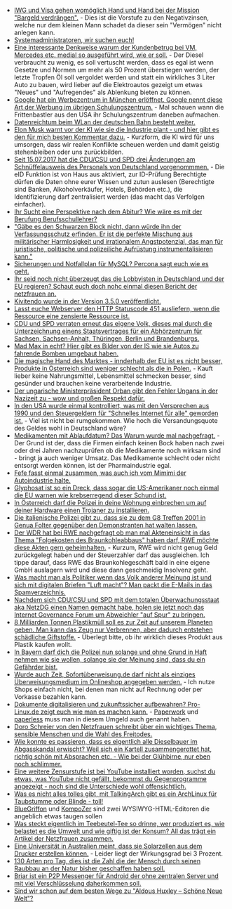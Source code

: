 * [IWG und Visa gehen womöglich Hand und Hand bei der Mission "Bargeld verdrängen".](https://www.heise.de/tp/features/Visa-bietet-Gaststaetten-Geld-wenn-sie-kein-Bargeld-mehr-nehmen-3772481.html) - Dies ist die Vorstufe zu den Negativzinsen, welche nur dem kleinen Mann schadet da dieser sein "Vermögen" nicht anlegen kann.
* [Systemadministratoren, wir suchen euch!](https://opensource.com/article/17/7/why-become-sysadmin)
* [Eine interessante Denkweise warum der Kundenbetrug bei VM, Mercedes etc. medial so ausgeführt wird, wie er soll.](https://www.heise.de/tp/features/Was-haben-Diesel-Skandal-autonomes-Fahren-und-das-Ende-des-billigen-Oels-miteinander-zu-tun-3772526.html) - Der Diesel verbraucht zu wenig, es soll vertuscht werden, dass es egal ist wenn Gesetze und Normen um mehr als 50 Prozent überstiegen werden, der letzte Tropfen Öl soll vergoldet werden und statt ein wirkliches 3 Liter Auto zu bauen, wird lieber auf die Elektroautos gezeigt um etwas "Neues" und "Aufregendes" als Ablenkung bieten zu können.
* [Google hat ein Werbezentrum in München erlöffnet. Google nennt diese Art der Werbung im übrigen Schulungszentrum.](https://www.heise.de/newsticker/meldung/Google-eroeffnet-erstes-dauerhaftes-Schulungszentrum-in-Muenchen-3772953.html) - Mal schauen wann die Frittenbastler aus den USA ihr Schulungszentrum daneben aufmachen.
* [Datenreichtum beim WLan der deutschen Bahn besteht weiter.](http://www.ccc.de/de/updates/2017/bahn-wlan)
* [Elon Musk warnt vor der KI wie sie die Industrie plant - und hier gibt es den für mich besten Kommentar dazu.](https://www.heise.de/forum/heise-online/News-Kommentare/Das-groesste-Risiko-fuer-unsere-Zivilisation-Elon-Musk-warnt-erneut-vor-KI/Was-meint-er-genau/posting-30719833/show/) - Kurzform, die KI wird für uns umsorgen, dass wir realen Konflikte scheuen werden und damit geistig stehenbleiben oder uns zurückbilden.
* [Seit 15.07.2017 hat die CDU/CSU und SPD drei Änderungen am Schnüffelausweis des Personals von Deutschland vorgenommmen.](https://www.heise.de/newsticker/meldung/eID-Gesetz-zur-Foerderung-des-elektronischen-Identitaetsnachweises-in-Kraft-3773327.html) - Die eID Funktion ist von Haus aus aktiviert, zur ID-Prüfung Berechtigte dürfen die Daten ohne eurer Wissen und zutun auslesen (Berechtigte sind Banken, Alkoholverkäufer, Hotels, Behörden etc.), die Identifizierung darf zentralisiert werden (das macht das Verfolgen einfacher).
* [Ihr Sucht eine Perspektive nach dem Abitur? Wie wäre es mit der Berufung Berufsschullehrer?](https://www.freiepresse.de/NACHRICHTEN/SACHSEN/Zu-wenig-Berufsschullehrer-Ganze-Generation-fehlt-artikel9954539.php)
* ["Gäbe es den Schwarzen Block nicht, dann würde ihn der Verfassungsschutz erfinden. Er ist die perfekte Mischung aus militärischer Harmlosigkeit und irrationalem Angstpotenzial, das man für juristische, politische und polizeiliche Aufrüstung instrumentalisieren kann."](https://blog.fefe.de/?ts=a793ee24)
* [Sicherungen und Notfallplan für MySQL? Percona sagt euch wie es geht.](https://www.percona.com/blog/2017/07/18/backups-and-disaster-recovery/)
* [Ihr seid noch nicht überzeugt das die Lobbyisten in Deutschland und der EU regieren? Schaut euch doch nohc einmal diesen Bericht der netzfrauen an.](https://netzfrauen.org/2017/07/18/lobbyismus/)
* [Kivitendo wurde in der Version 3.5.0 veröffentlicht.](https://www.pro-linux.de/news/1/24951/kivitendo-350-freigegeben.html)
* [Lasst euche Webserver den HTTP Statuscode 451 ausliefern, wenn die Ressource eine zensierte Ressource ist.](https://www.heise.de/newsticker/meldung/HTTP-Fehlercode-451-Tools-sollen-gegen-Zensur-helfen-und-sie-transparent-machen-3774312.html)
* [CDU und SPD verraten erneut das eigene Volk, dieses mal durch die Unterzeichnung einens Staatsvertrages für ein Abhörzentrum für Sachsen, Sachsen-Anhalt, Thüringen, Berlin und Brandenburgs.](https://www.freiepresse.de/NACHRICHTEN/SACHSEN/Innenminister-unterzeichnen-Staatsvertrag-zum-Abhoerzentrum-artikel9954898.php)
* [Mad Max in echt? Hier gibt es Bilder von der IS wie sie Autos zu fahrende Bomben umgebaut haben.](https://www.theguardian.com/world/gallery/2017/jul/19/islamic-state-customised-car-bombs-iraq-pictures)
* [Die magische Hand des Marktes - innderhalb der EU ist es nicht besser, Produkte in Österreich sind weniger schlecht als die in Polen.](http://www.tagesschau.de/ausland/nutella-konflikt-slowakei-101.html) - Kauft lieber keine Nahrungsmittel, Lebensmittel schmecken besser, sind gesünder und brauchen keine verarbeitende Industrie.
* [Der ungarische Ministerpräsident Orban gibt den Fehler Ungans in der Nazizeit zu - wow und großen Respekt dafür.](https://blog.fefe.de/?ts=a791da66)
* [In den USA wurde einmal kontrolliert, was mit den Versprechen aus 1990 und den Steuergeldern für "Schnelles Internet für alle" geworden ist.](http://newnetworks.com/ShortSCANDALSummary.htm) - Viel ist nicht bei rumgekommen. Wie hoch die Versandungsquote des Geldes wohl in Deutschland wäre?
* [Medikamenten mit Ablaufdatum? Das Warum wurde mal nachgefragt.](https://blog.fefe.de/?ts=a7904eed) - Der Grund ist der, dass die Firmen einfach keinen Bock haben nach zwei oder drei Jahren nachzuprüfen ob die Medikamente noch wirksam sind - bringt ja auch weniger Umsatz. Das Medikamente schlecht oder nicht entsorgt werden können, ist der Pharmaindustrie egal.
* [Fefe fasst einmal zusammen, was auch ich vom Mimimi der Autoindustrie halte.](https://blog.fefe.de/?ts=a790aa84)
* [Glyphosat ist so ein Dreck, dass sogar die US-Amerikaner noch einmal die EU warnen wie krebserregend dieser Schund ist.](http://npr.news.eulu.info/2017/07/19/glyphosat-auf-kosten-der-menschen/?pk_campaign=feed&pk_kwd=glyphosat-auf-kosten-der-menschen)
* [In Österreich darf die Polizei in deine Wohnung einbrechen um auf deiner Hardware einen Trojaner zu installieren.](https://www.golem.de/news/bundestrojaner-oesterreich-will-staatshackern-wohnungseinbrueche-erlauben-1707-129021.html)
* [Die italienische Polizei gibt zu, dass sie zu dem G8 Treffen 2001 in Genua Folter gegenüber den Demonstranten hat walten lassen.](https://blog.fefe.de/?ts=a791ab74)
* [Der WDR hat bei RWE nachgefragt ob man mal Akteneinsicht in das Thema "Folgekosten des Braunkohleabbaus" haben darf, RWE möchte diese Akten gern geheimhalten.](http://www.sonnenseite.com/de/wirtschaft/kohle-folgekosten-sollen-geheim-bleiben.html) - Kurzum, RWE wird nicht genug Geld zurückgelegt haben und der Steuerzahler darf das ausgleichen. Ich tippe darauf, dass RWE das Braunkohlegeschäft bald in eine eigene GmbH auslagern wird und diese dann geschmeidig Insolvenz geht.
* [Was macht man als Politiker wenn das Volk anderer Meinung ist und sich mit digitalen Briefen "Luft macht"? Man packt die E-Mails in das Spamverzeichnis.](https://www.heise.de/newsticker/meldung/Oesterreich-Justizministerium-blockiert-Online-Kampagne-gegen-Ueberwachungsgesetz-3777877.html)
* [Nachdem sich CDU/CSU und SPD mit dem totalen Überwachungsstaat aka NetzDG einen Namen gemacht habe, holen sie jetzt noch das Internet Governance Forum um Abweichler "auf Spur" zu bringen.](https://www.heise.de/newsticker/meldung/Internet-Governance-Forum-soll-nach-Berlin-kommen-3778155.html)
* [8 Milliarden Tonnen Plastikmüll soll es zur Zeit auf unserem Planeten geben. Man kann das Zeug nur Verbrennen, aber dadurch entstehen schädliche Giftstoffe.](https://www.heise.de/tp/features/Milliarden-Tonnen-an-biologisch-nicht-abbaubaren-Plastikmuell-haben-sich-in-der-Umwelt-angesammelt-3777674.html) - Überlegt bitte, ob ihr wirklich dieses Produkt aus Plastik kaufen wollt.
* [In Bayern darf dich die Polizei nun solange und ohne Grund in Haft nehmen wie sie wollen, solange sie der Meinung sind, dass du ein Gefährder bist.](https://blog.fefe.de/?ts=a78e46ba)
* [Wurde auch Zeit, Sofortüberweisung.de darf nicht als einziges Überweisungsmedium im Onlineshop angegeben werden.](https://www.golem.de/news/bgh-urteil-sofortueberweisung-doch-kein-zumutbares-zahlungsmittel-1707-129037.html) - Ich nutze Shops einfach nicht, bei denen man nicht auf Rechnung oder per Vorkasse bezahlen kann.
* [Dokumente digitalisieren und zukunftssicher aufbewahren? Pro-Linux.de zeigt euch wie man es machen kann.](https://www.pro-linux.de/artikel/2/1892/dokumente-digitalisieren-und-zukunftssicher-aufbewahren.html) - [Paperwork](https://github.com/openpaperwork/paperwork) und [paperless](https://github.com/danielquinn/paperless) muss man in diesem Umgeld auch genannt haben.
* [Doro Schreier von den Netzfrauen schreibt über ein wichtiges Thema, sensible Menschen und die Wahl des Freitodes.](https://netzfrauen.org/2017/07/21/wir-muessen-reden/)
* [Wie konnte es passieren, dass es eigentlich alle Dieselbauer im Abgasskandal erwischt? Weil sich ein Kartell zusammengerottet hat, richtig schön mit Absprachen etc. - Wie bei der Glühbirne, nur eben noch schlimmer.](https://blog.fefe.de/?ts=a78cf8af)
* [Eine weitere Zensurstufe ist bei YouTube installiert worden, suchst du etwas, was YouTube nicht gefällt, bekommst du Gegenprogramme angezeigt - noch sind die Unterschiede wohl offensichtlich.](https://www.heise.de/newsticker/meldung/YouTube-leitet-Suche-nach-Terrorvideos-auf-Gegenpropaganda-um-3780573.html)
* [Was es nicht alles tolles gibt, mit TalkingArch gibt es ein ArchLinux für Taubstumme oder Blinde - toll!](https://talkingarch.tk/)
* [BlueGriffon](http://bluegriffon.org/) und [KompoZer](http://kompozer.net/) sind zwei WYSIWYG-HTML-Editoren die angeblich etwas taugen sollen
* [Was steckt eigentlich im Teebeutel-Tee so drinne, wer produziert es, wie belastet es die Umwelt und wie giftig ist der Konsum? All das trägt ein Artikel der Netzfrauen zusammen.](https://netzfrauen.org/2017/07/22/faktencheck-tee/)
* [Eine Universität in Australien meint, dass sie Solarzellen aus dem Drucker erstellen können.](https://www.heise.de/newsticker/meldung/Solar-Panels-aus-dem-Drucker-sollen-Energieprobleme-loesen-3780717.html) - Leider liegt der Wirkungsgrad bei 3 Prozent.
* [130 Arten pro Tag, dies ist die Zahl die der Mensch durch seinen Raubbau an der Natur bisher geschaffen haben soll.](https://www.heise.de/tp/features/Beschleunigter-Artenschwund-3780778.html)
* [Briar ist ein P2P Messenger für Android der ohne zentralen Server und mit viel Verschlüsselung daherkommen soll.](https://www.heise.de/newsticker/meldung/Testversion-des-Peer-to-Peer-Messengers-Briar-fuer-Android-veroeffentlicht-3780776.html)
* [Sind wir schon auf dem besten Wege zu "Aldous Huxley – Schöne Neue Welt"?](http://npr.news.eulu.info/2017/07/23/sklaven-ohne-ketten-die-welt-ist-ein-geschaeft/?pk_campaign=feed&pk_kwd=sklaven-ohne-ketten-die-welt-ist-ein-geschaeft)
